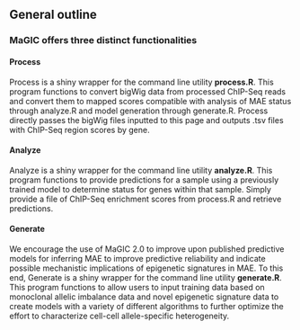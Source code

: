 ## General outline

### MaGIC offers three distinct functionalities

#### Process
Process is a shiny wrapper for the command line utility <b>process.R</b>. This program functions to convert bigWig data from processed ChIP-Seq reads and convert them to mapped scores compatible with analysis of MAE status through analyze.R and model generation through generate.R. Process directly passes the bigWig files inputted to this page and outputs .tsv files with ChIP-Seq region scores by gene. 

#### Analyze
Analyze is a shiny wrapper for the command line utility <b>analyze.R</b>. This program functions to provide predictions for a sample using a previously trained model to determine status for genes within that sample. Simply provide a file of ChIP-Seq enrichment scores from process.R and retrieve predictions. 

#### Generate
We encourage the use of MaGIC 2.0 to improve upon published predictive models for inferring MAE to improve predictive reliability and indicate possible mechanistic implications of epigenetic signatures in MAE. To this end, Generate is a shiny wrapper for the command line utility <b>generate.R</b>. This program functions to allow users to input training data based on monoclonal allelic imbalance data and novel epigenetic signature data to create models with a variety of different algorithms to further optimize the effort to characterize cell-cell allele-specific heterogeneity. 


